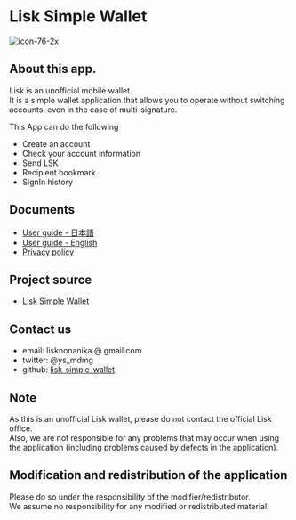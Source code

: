 # Lisk Simple Wallet
![icon-76-2x](https://user-images.githubusercontent.com/44485074/135409958-07621128-45a1-4554-afe4-5190e533aaa4.png)

## About this app.
Lisk is an unofficial mobile wallet.<br/>
It is a simple wallet application that allows you to operate without switching accounts, even in the case of multi-signature.

This App can do the following
- Create an account
- Check your account information
- Send LSK
- Recipient bookmark
- SignIn history

## Documents
- [User guide - 日本語](https://lisknonanika.github.io/lsw/jp)
- [User guide - English](https://lisknonanika.github.io/lsw/en)
- [Privacy policy](https://lisknonanika.github.io/)

## Project source
- [Lisk Simple Wallet](https://github.com/lisknonanika/lisk-simple-wallet)

## Contact us
- email: lisknonanika @ gmail.com
- twitter: @ys_mdmg
- github: [lisk-simple-wallet](https://github.com/lisknonanika/lisk-simple-wallet)

## Note
As this is an unofficial Lisk wallet, please do not contact the official Lisk office.<br/>
Also, we are not responsible for any problems that may occur when using the application (including problems caused by defects in the application).

## Modification and redistribution of the application
Please do so under the responsibility of the modifier/redistributor.<br/>
We assume no responsibility for any modified or redistributed material.
